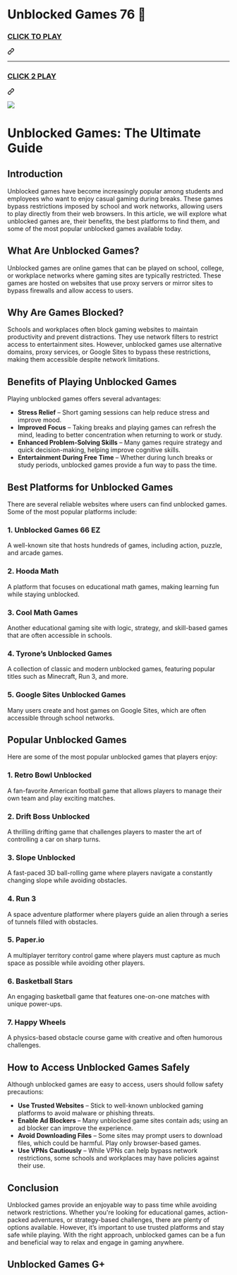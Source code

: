 <meta name="google-site-verification" content="_8hvAqzjCOoDaR8sJW-J21hYStrGCdQoAWT_Q8RshBg" />

# Unblocked Games 76 👋

<h3 class="heading-element" dir="auto">
<a href="https://ayeshaakramnewvideo.blogspot.com/2025/01/full-hd-video-download%20new.html" rel="nofollow">CLICK TO PLAY</a></h3><a id="user-content-click-to-play" class="anchor" aria-label="Permalink: CLICK TO PLAY" href="#click-to-play"><svg class="octicon octicon-link" viewBox="0 0 16 16" version="1.1" width="16" height="16" aria-hidden="true"><path d="m7.775 3.275 1.25-1.25a3.5 3.5 0 1 1 4.95 4.95l-2.5 2.5a3.5 3.5 0 0 1-4.95 0 .751.751 0 0 1 .018-1.042.751.751 0 0 1 1.042-.018 1.998 1.998 0 0 0 2.83 0l2.5-2.5a2.002 2.002 0 0 0-2.83-2.83l-1.25 1.25a.751.751 0 0 1-1.042-.018.751.751 0 0 1-.018-1.042Zm-4.69 9.64a1.998 1.998 0 0 0 2.83 0l1.25-1.25a.751.751 0 0 1 1.042.018.751.751 0 0 1 .018 1.042l-1.25 1.25a3.5 3.5 0 1 1-4.95-4.95l2.5-2.5a3.5 3.5 0 0 1 4.95 0 .751.751 0 0 1-.018 1.042.751.751 0 0 1-1.042.018 1.998 1.998 0 0 0-2.83 0l-2.5 2.5a1.998 1.998 0 0 0 0 2.83Z"></path></svg></a></div>
<hr>
<div class="markdown-heading" dir="auto"><h3 class="heading-element" dir="auto">
<a href="https://ayeshaakramnewvideo.blogspot.com/2025/01/full-hd-video-download%20new.htmle" rel="nofollow">CLICK 2 PLAY</a>
</h3><a id="user-content-click-2-play" class="anchor" aria-label="Permalink: CLICK 2 PLAY" href="#click-2-play"><svg class="octicon octicon-link" viewBox="0 0 16 16" version="1.1" width="16" height="16" aria-hidden="true"><path d="m7.775 3.275 1.25-1.25a3.5 3.5 0 1 1 4.95 4.95l-2.5 2.5a3.5 3.5 0 0 1-4.95 0 .751.751 0 0 1 .018-1.042.751.751 0 0 1 1.042-.018 1.998 1.998 0 0 0 2.83 0l2.5-2.5a2.002 2.002 0 0 0-2.83-2.83l-1.25 1.25a.751.751 0 0 1-1.042-.018.751.751 0 0 1-.018-1.042Zm-4.69 9.64a1.998 1.998 0 0 0 2.83 0l1.25-1.25a.751.751 0 0 1 1.042.018.751.751 0 0 1 .018 1.042l-1.25 1.25a3.5 3.5 0 1 1-4.95-4.95l2.5-2.5a3.5 3.5 0 0 1 4.95 0 .751.751 0 0 1-.018 1.042.751.751 0 0 1-1.042.018 1.998 1.998 0 0 0-2.83 0l-2.5 2.5a1.998 1.998 0 0 0 0 2.83Z"></path></svg></a></div>
<p dir="auto"><a href="https://ayeshaakramnewvideo.blogspot.com/2025/01/full-hd-video-download%20new.html" rel="nofollow"><img src="https://camo.githubusercontent.com/225fb785fe11fdd6f6e514b30a8b75dbadef3b044ae40c98256b6b4327398176/68747470733a2f2f636c65617263616368652e73746f72652f67616d65732e706e67" data-canonical-src="https://clearcache.store/games.png" style="max-width: 100%;"></a></p>


# Unblocked Games: The Ultimate Guide

## Introduction
Unblocked games have become increasingly popular among students and employees who want to enjoy casual gaming during breaks. These games bypass restrictions imposed by school and work networks, allowing users to play directly from their web browsers. In this article, we will explore what unblocked games are, their benefits, the best platforms to find them, and some of the most popular unblocked games available today.

## What Are Unblocked Games?
Unblocked games are online games that can be played on school, college, or workplace networks where gaming sites are typically restricted. These games are hosted on websites that use proxy servers or mirror sites to bypass firewalls and allow access to users.

## Why Are Games Blocked?
Schools and workplaces often block gaming websites to maintain productivity and prevent distractions. They use network filters to restrict access to entertainment sites. However, unblocked games use alternative domains, proxy services, or Google Sites to bypass these restrictions, making them accessible despite network limitations.

## Benefits of Playing Unblocked Games
Playing unblocked games offers several advantages:

- **Stress Relief** – Short gaming sessions can help reduce stress and improve mood.
- **Improved Focus** – Taking breaks and playing games can refresh the mind, leading to better concentration when returning to work or study.
- **Enhanced Problem-Solving Skills** – Many games require strategy and quick decision-making, helping improve cognitive skills.
- **Entertainment During Free Time** – Whether during lunch breaks or study periods, unblocked games provide a fun way to pass the time.

## Best Platforms for Unblocked Games
There are several reliable websites where users can find unblocked games. Some of the most popular platforms include:

### 1. Unblocked Games 66 EZ
A well-known site that hosts hundreds of games, including action, puzzle, and arcade games.

### 2. Hooda Math
A platform that focuses on educational math games, making learning fun while staying unblocked.

### 3. Cool Math Games
Another educational gaming site with logic, strategy, and skill-based games that are often accessible in schools.

### 4. Tyrone’s Unblocked Games
A collection of classic and modern unblocked games, featuring popular titles such as Minecraft, Run 3, and more.

### 5. Google Sites Unblocked Games
Many users create and host games on Google Sites, which are often accessible through school networks.

## Popular Unblocked Games
Here are some of the most popular unblocked games that players enjoy:

### 1. Retro Bowl Unblocked
A fan-favorite American football game that allows players to manage their own team and play exciting matches.

### 2. Drift Boss Unblocked
A thrilling drifting game that challenges players to master the art of controlling a car on sharp turns.

### 3. Slope Unblocked
A fast-paced 3D ball-rolling game where players navigate a constantly changing slope while avoiding obstacles.

### 4. Run 3
A space adventure platformer where players guide an alien through a series of tunnels filled with obstacles.

### 5. Paper.io
A multiplayer territory control game where players must capture as much space as possible while avoiding other players.

### 6. Basketball Stars
An engaging basketball game that features one-on-one matches with unique power-ups.

### 7. Happy Wheels
A physics-based obstacle course game with creative and often humorous challenges.

## How to Access Unblocked Games Safely
Although unblocked games are easy to access, users should follow safety precautions:

- **Use Trusted Websites** – Stick to well-known unblocked gaming platforms to avoid malware or phishing threats.
- **Enable Ad Blockers** – Many unblocked game sites contain ads; using an ad blocker can improve the experience.
- **Avoid Downloading Files** – Some sites may prompt users to download files, which could be harmful. Play only browser-based games.
- **Use VPNs Cautiously** – While VPNs can help bypass network restrictions, some schools and workplaces may have policies against their use.

## Conclusion
Unblocked games provide an enjoyable way to pass time while avoiding network restrictions. Whether you're looking for educational games, action-packed adventures, or strategy-based challenges, there are plenty of options available. However, it’s important to use trusted platforms and stay safe while playing. With the right approach, unblocked games can be a fun and beneficial way to relax and engage in gaming anywhere.

## Unblocked Games G+



